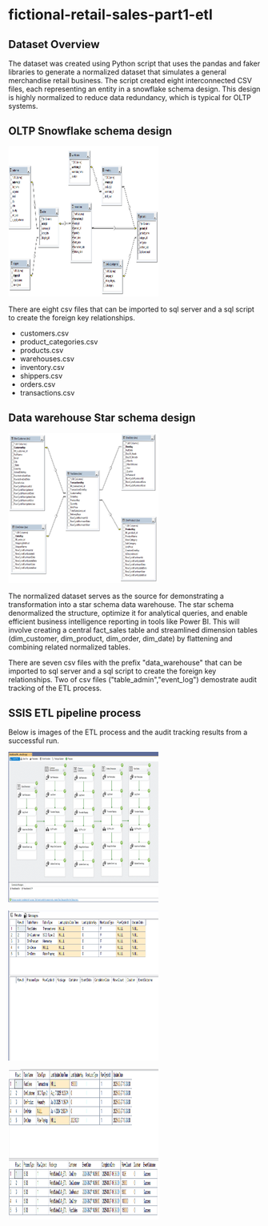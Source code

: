 # fictional-retail-sales-part1-etl

## Dataset Overview
The dataset was created using Python script that uses the pandas and faker libraries to generate a normalized dataset that simulates a general merchandise retail business. The script created eight interconnected CSV files, each representing an entity in a snowflake schema design. This design is highly normalized to reduce data redundancy, which is typical for OLTP systems.

## OLTP Snowflake schema design
<img
   src="https://github.com/amartin402/fictional-retail-sales-part1-etl/blob/main/oltp_retail_sales_snowflake_schema.png"
   title="OLTP Snowflake Schema" alt="SQLServer" width="300" height="300" />
   
There are eight csv files that can be imported to sql server and a sql script to create the foreign key relationships.
- customers.csv
- product_categories.csv
- products.csv
- warehouses.csv
- inventory.csv
- shippers.csv
- orders.csv
- transactions.csv

## Data warehouse Star schema design
<img
   src="https://github.com/amartin402/fictional-retail-sales-part1-etl/blob/main/dw_retail_sales_star_schema.png"
   title="Data warehouse Star Schema" alt="SQLServer" width="300" height="300" />

The normalized dataset serves as the source for demonstrating a transformation into a star schema data warehouse. The star schema denormalized the structure, optimize it for analytical queries, and enable efficient business intelligence reporting in tools like Power BI. This will involve creating a central fact_sales table and streamlined dimension tables (dim_customer, dim_product, dim_order, dim_date) by flattening and combining related normalized tables.

There are seven csv files with the prefix "data_warehouse" that can be imported to sql server and a sql script to create the foreign key relationships. Two of csv files ("table_admin","event_log") demostrate audit tracking of the ETL process.

## SSIS ETL pipeline process

Below is images of the ETL process and the audit tracking results from a successful run.

<img
   src="https://github.com/amartin402/fictional-retail-sales-part1-etl/blob/main/dw_retail_sales_dw_etl.png"
   title="SSIS ETL OLTP to OLAP" alt="SQLServer" width="300" height="300" />

<img
   src="https://github.com/amartin402/fictional-retail-sales-part1-etl/blob/main/dw_retail_sales_admin_before.png"
   title="Lineage audit admin table before run " alt="SQLServer" width="300" height="300" />

<img
   src="https://github.com/amartin402/fictional-retail-sales-part1-etl/blob/main/dw_retail_sales_admin_after.png"
   title="Lineage audit admin table after run " alt="SQLServer" width="300" height="300" />

  

